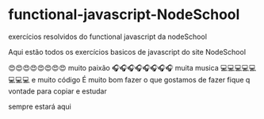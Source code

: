 # functional-javascript-NodeSchool
exercícios resolvidos do functional javascript da nodeSchool

Aqui estão todos os exercícios basicos de javascript do site NodeSchool

😍😍😍😍😍😍😍😍 muito paixão 🎧🎧🎧🎧🎧🎧🎧🎧 muita musica 💻💻💻💻💻💻💻💻 e muito código
É muito bom fazer o que gostamos de fazer
fique q vontade para copiar e estudar

sempre estará aqui
